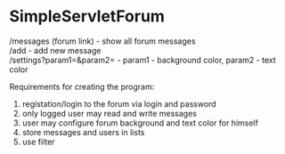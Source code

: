 # SimpleServletForum

/messages (forum link) - show all forum messages
<br>/add - add new message
<br>/settings?param1=&param2= - param1 - background color, param2 - text color

Requirements for creating the program:
1) registation/login to the forum via login and password
2) only logged user may read and write messages
3) user may configure forum background and text color for himself
4) store messages and users in lists
5) use filter
